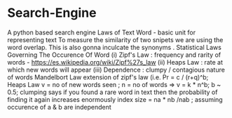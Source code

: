 # Search-Engine
A python based search engine 
Laws of Text 
Word - basic unit for representing text 
To measure  the similarity of two snipets we are using the word overlap. This is also gonna inculcate the synonyms .
Statistical Laws Governing The Occurence Of Word
(i) Zipf's Law : frequency and rarity of words - https://es.wikipedia.org/wiki/Zipf%27s_law
(ii) Heaps Law : rate at which new words will appear 
(iii) Dependence : clumpy / contagious nature of words
Mandelbort Law extension of zipf's law  (i.e. Pr = c / (r+q)^b;
Heaps Law  v = no of new words seen ; n = no of words => v = k * n^b; b ~ 0.5;
clumping says if you found a rare word in text then the probability of finding it again increases enormously 
index size = na * nb /nab ; assuming occurence of a & b are independent 
